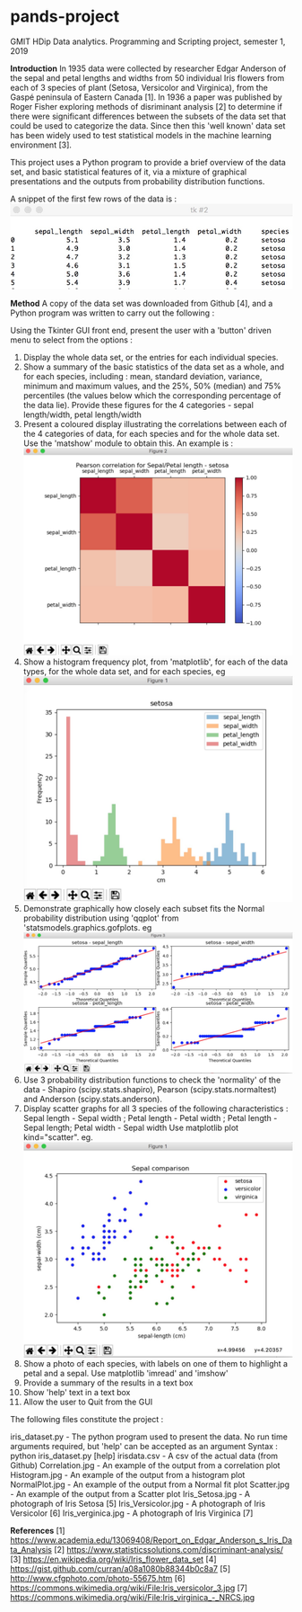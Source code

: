 # pands-project
GMIT HDip Data analytics. Programming and Scripting project, semester 1, 2019 

**Introduction**
In 1935 data were collected by researcher Edgar Anderson of the sepal and petal lengths and widths from 50 individual Iris flowers from each of 3 species of plant (Setosa, Versicolor and Virginica), from the Gaspé peninsula of Eastern Canada [1]. In 1936 a paper was published by Roger Fisher exploring methods of disriminant analysis [2] to determine if there were significant differences between the subsets of the data set that could be used to categorize the data. Since then this 'well known' data set has been widely used to test statistical models in the machine learning environment [3].

This project uses a Python program to provide a brief overview of the data set, and basic statistical features of it, via a mixture of graphical presentations and the outputs from probability distribution functions.

A snippet of the first few rows of the data is :
![alt text](RawData.jpg)

**Method**
A copy of the data set was downloaded from Github [4], and a Python program was written to carry out the following :

Using the Tkinter GUI front end, present the user with a 'button' driven menu to select from the options :

1. Display the whole data set, or the entries for each individual species.
2. Show a summary of the basic statistics of the data set as a whole, and for each species, including :
   mean, standard deviation, variance, minimum and maximum values, and the 25%, 50% (median) and 75% percentiles
   (the values below which the corresponding percentage of the data lie).
   Provide these figures for the 4 categories - sepal length/width, petal length/width
3. Present a coloured display illustrating the correlations between each of the 4 categories of data, for each species
   and for the whole data set. Use the 'matshow' module to obtain this. An example is :
   ![alt text](Correlation.jpg)
4. Show a histogram frequency plot, from 'matplotlib', for each of the data types, for the whole data set, and for each species, eg
   ![alt text](Histogram.jpg)   
5. Demonstrate graphically how closely each subset fits the Normal probability distribution using 'qqplot' from
   'statsmodels.graphics.gofplots. eg ![alt text](NormalPlot.jpg) 
6. Use 3 probability distribution functions to check the 'normality' of the data - Shapiro (scipy.stats.shapiro), 
   Pearson (scipy.stats.normaltest) and Anderson (scipy.stats.anderson).
7. Display scatter graphs for all 3 species of the following characteristics : Sepal length - Sepal width ; 
   Petal length - Petal width ; Petal length - Sepal length; Petal width - Sepal width
   Use matplotlib plot kind="scatter".
   eg. ![alt text](Scatter.jpg)   
8. Show a photo of each species, with labels on one of them to highlight a petal and a sepal. 
   Use matplotlib 'imread' and 'imshow'
9. Provide a summary of the results in a text box
10. Show 'help' text in a text box
11. Allow the user to Quit from the GUI

The following files constitute the project :

iris_dataset.py      -  The python program used to present the data.
                        No run time arguments required, but 'help' can be accepted as an argument
                        Syntax : python iris_dataset.py [help]
irisdata.csv         -  A csv of the actual data (from Github)
Correlation.jpg      -  An example of the output from a correlation plot
Histogram.jpg        -  An example of the output from a histogram plot
NormalPlot.jpg       -  An example of the output from a Normal fit plot
Scatter.jpg          -  An example of the output from a Scatter plot 
Iris_Setosa.jpg      -  A photograph of Iris Setosa [5]
Iris_Versicolor.jpg  -  A photograph of Iris Versicolor [6]
Iris_verginica.jpg   -  A photograph of Iris Virginica [7]


**References**
[1] https://www.academia.edu/13069408/Report_on_Edgar_Anderson_s_Iris_Data_Analysis
[2] https://www.statisticssolutions.com/discriminant-analysis/
[3] https://en.wikipedia.org/wiki/Iris_flower_data_set
[4] https://gist.github.com/curran/a08a1080b88344b0c8a7
[5] http://www.cfgphoto.com/photo-55675.htm
[6] https://commons.wikimedia.org/wiki/File:Iris_versicolor_3.jpg
[7] https://commons.wikimedia.org/wiki/File:Iris_virginica_-_NRCS.jpg
